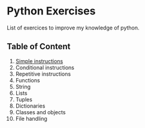 # Python Exercises
List of exercices to improve my knowledge of python.

## Table of Content

1. [Simple instructions](https://github.com/mberriah/python-exercises/tree/main/01-simple-instructions)
2. Conditional instructions
3. Repetitive instructions
4. Functions
5. String
6. Lists
7. Tuples
8. Dictionaries
9. Classes and objects
10. File handling
